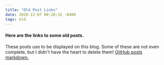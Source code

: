 ```yaml
---
title: "Old Post Links"
date: 2020-12-07 00:20:32 -0400
tags: old
---
```

#### Here are the links to some old posts.

These posts use to be displayed on this blog. Some of these are not even complete, but I didn't have the heart to delete them!
[GitHub posts markdown.](https://github.com/ngbrown11/ngbrown11.github.io/tree/master/_posts/old)

